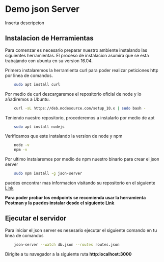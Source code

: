 # Demo json Server

Inserta descripcion

## Instalacion de Herramientas

Para comenzar es necesario preparar nuestro ambiente instalando las siguientes herramientas. El proceso de instalacion asumira que se esta trabajando con ubuntu en su version 16.04.

Primero instalaremos la herramienta curl para poder realizar peticiones http por linea de comandos.

```sh
    sudo apt install curl
```

Por medio de curl descargaremos el repositorio oficial de node y lo añadiremos a Ubuntu.

```sh
    curl -sL https://deb.nodesource.com/setup_10.x | sudo bash -
```

Teniendo nuestro repositorio, procederemos a instalarlo por medio de apt

```sh
    sudo apt install nodejs
```

Verificamos que este instalando la version de node y npm

```sh
    node -v
    npm -v
```

Por ultimo instalaremos por medio de npm nuestro binario para crear el json server

```sh
    sudo npm install -g json-server
```

puedes encontrar mas informacion visitando su repositorio en el siguiente [Link](https://github.com/typicode/json-server)

**Para poder probar los endpoints se recomienda usar la herramienta Postman y la puedes instalar desde el siguiente [Link](https://chrome.google.com/webstore/detail/postman/fhbjgbiflinjbdggehcddcbncdddomop?hl=es)**

## Ejecutar el servidor

Para iniciar el json server es nesesario ejecutar el siguiente comando en tu linea de comandos

```sh
    json-server --watch db.json --routes routes.json
```

Dirigite a tu navegador a la siguiente ruta **http:localhost:3000**